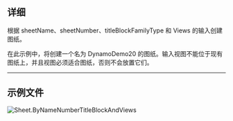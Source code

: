 ## 详细
根据 sheetName、sheetNumber、titleBlockFamilyType 和 Views 的输入创建图纸。

在此示例中，将创建一个名为 DynamoDemo20 的图纸。输入视图不能位于现有图纸上，并且视图必须适合图纸，否则不会放置它们。

___
## 示例文件

![Sheet.ByNameNumberTitleBlockAndViews](./Revit.Elements.Views.Sheet.ByNameNumberTitleBlockAndViews_img.jpg)
